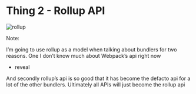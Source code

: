 # Thing 2 - Rollup API

![rollup](/rollup.jpeg)

Note:

I’m going to use rollup as a model when talking about bundlers for two reasons. One I don’t know much about Webpack’s api right now

- reveal

And secondly rollup’s api is so good that it has become the defacto api for a lot of the other bundlers. Ultimately all APIs will just become the rollup api 
